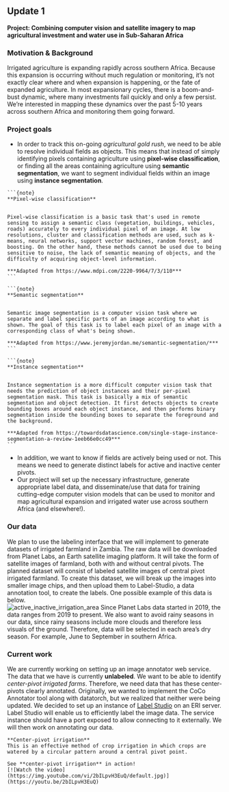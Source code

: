 ## Update 1 

**Project: Combining computer vision and satellite imagery to map agricultural investment and water use in Sub-Saharan Africa**
### Motivation & Background
Irrigated agriculture is expanding rapidly across southern Africa. Because this expansion is occurring without much regulation or monitoring, it’s not exactly clear where and when expansion is happening, or the fate of expanded agriculture. In most expansionary cycles, there is a boom-and-bust dynamic, where many investments fail quickly and only a few persist. We’re interested in mapping these dynamics over the past 5-10 years across southern Africa and monitoring them going forward.
### Project goals
- In order to track this on-going *agricultural gold rush*, we need to be able to resolve individual fields as objects. This means that instead of simply identifying pixels containing agriculture using **pixel-wise classification**, or finding all the areas containing agriculture using **semantic segmentation**, we want to segment individual fields within an image using **instance segmentation**.

````{margin}
```{note}
**Pixel-wise classification** 


Pixel-wise classification is a basic task that's used in remote sensing to assign a semantic class (vegetation, buildings, vehicles, roads) accurately to every individual pixel of an image. At low resolutions, cluster and classification methods are used, such as k-means, neural networks, support vector machines, random forest, and boosting. On the other hand, these methods cannot be used due to being sensitive to noise, the lack of semantic meaning of objects, and the difficulty of acquiring object-level information.

***Adapted from https://www.mdpi.com/2220-9964/7/3/110***
```
````

````{margin}
```{note}
**Semantic segmentation** 


Semantic image segmentation is a computer vision task where we separate and label specific parts of an image according to what is shown. The goal of this task is to label each pixel of an image with a corresponding class of what's being shown. 

***Adapted from https://www.jeremyjordan.me/semantic-segmentation/***
```
````
````{margin}
```{note}
**Instance segmentation**  


Instance segmentation is a more difficult computer vision task that needs the prediction of object instances and their per-pixel segmentation mask. This task is basically a mix of semantic segmentation and object detection. It first detects objects to create bounding boxes around each object instance, and then performs binary segmentation inside the bounding boxes to separate the foreground and the background.

***Adapted from https://towardsdatascience.com/single-stage-instance-segmentation-a-review-1eeb66e0cc49***
```
````


- In addition, we want to know if fields are actively being used or not. This means we need to generate distinct labels for active and inactive center pivots. 
- Our project will set up the necessary infrastructure, generate appropriate label data, and disseminate/use that data for training cutting-edge computer vision models that can be used to monitor and map agricultural expansion and irrigated water use across southern Africa (and elsewhere!). 

### Our data
We plan to use the labeling interface that we will implement to generate datasets of irrigated farmland in Zambia.
The raw data will be downloaded from Planet Labs, an Earth satellite imaging platform.  It will take the form of satellite images of farmland, both with and without central pivots.
The planned dataset will consist of labeled satellite images of central pivot irrigated farmland.  To create this dataset, we will break up the images into smaller image chips, and then upload them to Label-Studio, a data annotation tool, to create the labels. One possible example of this data is below.  
![active_inactive_irrigation_area](images/irrigation_area.jpg)
Since Planet Labs data started in 2019, the data ranges from 2019 to present. We also want to avoid rainy seasons in our data, since rainy seasons include more clouds and therefore less visuals of the ground. Therefore, data will be selected in each area’s dry season. For example, June to September in southern Africa. 
### Current work
We are currently working on setting up an image annotator web service. The data that we have is currently **unlabeled**. We want to be able to identify *center-pivot irrigated farms*. Therefore, we need data that has these center-pivots clearly annotated. Originally, we wanted to implement the CoCo Annotator tool along with datatorch, but we realized that neither were being updated.  We decided to set up an instance of [Label Studio](https://labelstud.io/guide/install.html) on an ERI server. Label Studio will enable us to efficiently label the image data. The service instance should have a port exposed to allow connecting to it externally. We will then work on annotating our data.

```{note}
**Center-pivot irrigation**
This is an effective method of crop irrigation in which crops are watered by a circular pattern around a central pivot point. 

See **center-pivot irrigation** in action! 
[![Watch the video](https://img.youtube.com/vi/2bILpvH3EuQ/default.jpg)](https://youtu.be/2bILpvH3EuQ)
```
